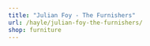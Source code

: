 ```yaml
---
title: "Julian Foy - The Furnishers"
url: /hayle/julian-foy-the-furnishers/
shop: furniture
---
```

